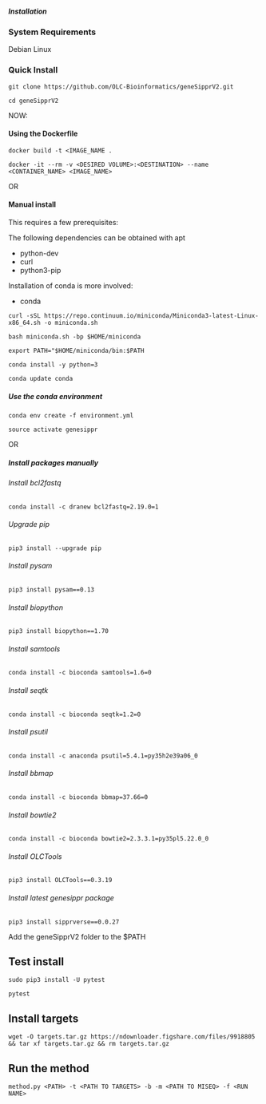 ##### Installation

### System Requirements
Debian Linux


### Quick Install

`git clone https://github.com/OLC-Bioinformatics/geneSipprV2.git`

`cd geneSipprV2`

NOW:

#### Using the Dockerfile

`docker build -t <IMAGE_NAME .`

`docker -it --rm -v <DESIRED VOLUME>:<DESTINATION> --name <CONTAINER_NAME> <IMAGE_NAME>`

OR


#### Manual install

This requires a few prerequisites:

The following dependencies can be obtained with apt

- python-dev
- curl
- python3-pip

Installation of conda is more involved:

- conda

`curl -sSL https://repo.continuum.io/miniconda/Miniconda3-latest-Linux-x86_64.sh -o miniconda.sh`

`bash miniconda.sh -bp $HOME/miniconda`

`export PATH="$HOME/miniconda/bin:$PATH`

`conda install -y python=3`

`conda update conda`

##### Use the conda environment


`conda env create -f environment.yml`

`source activate genesippr`

OR

##### Install packages manually

###### Install bcl2fastq
`conda install -c dranew bcl2fastq=2.19.0=1`

###### Upgrade pip
`pip3 install --upgrade pip`

###### Install pysam
`pip3 install pysam==0.13`

###### Install biopython 
`pip3 install biopython==1.70`

###### Install samtools
`conda install -c bioconda samtools=1.6=0`

###### Install seqtk
`conda install -c bioconda seqtk=1.2=0`

###### Install psutil
`conda install -c anaconda psutil=5.4.1=py35h2e39a06_0`

###### Install bbmap 
`conda install -c bioconda bbmap=37.66=0` 

###### Install bowtie2 
`conda install -c bioconda bowtie2=2.3.3.1=py35pl5.22.0_0`

###### Install OLCTools
`pip3 install OLCTools==0.3.19`

###### Install latest genesippr package
`pip3 install sipprverse==0.0.27`

Add the geneSipprV2 folder to the $PATH

## Test install
`sudo pip3 install -U pytest`

`pytest`

## Install targets

`wget -O targets.tar.gz https://ndownloader.figshare.com/files/9918805 && tar xf targets.tar.gz && rm targets.tar.gz`

## Run the method
`method.py <PATH> -t <PATH TO TARGETS> -b -m <PATH TO MISEQ> -f <RUN NAME>`